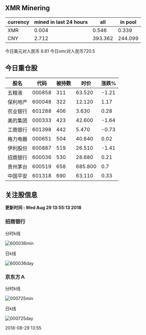 ## XMR Minering

|currency|mined in last 24 hours|all|in pool|
|---|---|---|---|
|XMR|0.004|0.546|0.339|
|CNY|2.712|393.362|244.099|

今日美元对人民币 6.81	今日xmr对人民币720.5


## 今日重仓股 

|股名|代码|被持数|时价|涨跌%|
|---|---|---|---|---|
|五粮液|000858|311|63.520|-1.21|
|保利地产|600048|322|12.120|1.17|
|农业银行|601288|406|3.630|0.28|
|美的集团|000333|423|42.600|-1.64|
|工商银行|601398|442|5.470|-0.73|
|格力电器|000651|504|40.640|0.02|
|伊利股份|600887|519|26.510|-1.41|
|招商银行|600036|530|28.680|0.21|
|贵州茅台|600519|658|685.800|0.7|
|中国平安|601318|690|63.110|0.33|

## 关注股信息
**更新时间 : Wed Aug 29 13:55:13 2018**
### 招商银行 
分时k线

![600036min](http://image.sinajs.cn/newchart/min/n/sh600036.gif)

日k线

![600036day](http://image.sinajs.cn/newchart/daily/n/sh600036.gif)

### 京东方Ａ 
分时k线

![000725min](http://image.sinajs.cn/newchart/min/n/sz000725.gif)

日k线

![000725day](http://image.sinajs.cn/newchart/daily/n/sz000725.gif)

2018-08-29 13:55